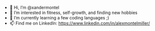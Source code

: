 - 👋 Hi, I’m @xandermontel
- 👀 I’m interested in fitness, self-growth, and finding new hobbies 
- 🌱 I’m currently learning a few coding languages ;)
- 📫 Find me on LinkedIn: https://www.linkedin.com/in/alexmontelmiller/

<!---
xandermontel/xandermontel is a ✨ special ✨ repository because its `README.md` (this file) appears on your GitHub profile.
You can click the Preview link to take a look at your changes.
--->
